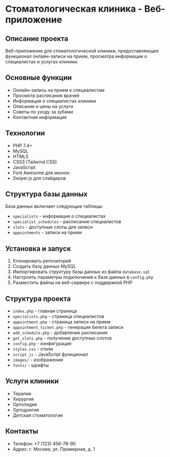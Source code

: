 # Стоматологическая клиника - Веб-приложение

## Описание проекта
Веб-приложение для стоматологической клиники, предоставляющее функционал онлайн-записи на прием, просмотра информации о специалистах и услугах клиники.

## Основные функции
- Онлайн-запись на прием к специалистам
- Просмотр расписания врачей
- Информация о специалистах клиники
- Описание и цены на услуги
- Советы по уходу за зубами
- Контактная информация

## Технологии
- PHP 7.4+
- MySQL
- HTML5
- CSS3 (Tailwind CSS)
- JavaScript
- Font Awesome для иконок
- Swiper.js для слайдеров

## Структура базы данных
База данных включает следующие таблицы:
- `specialists` - информация о специалистах
- `specialist_schedules` - расписание специалистов
- `slots` - доступные слоты для записи
- `appointments` - записи на прием

## Установка и запуск
1. Клонировать репозиторий
2. Создать базу данных MySQL
3. Импортировать структуру базы данных из файла `database.sql`
4. Настроить параметры подключения к базе данных в `config.php`
5. Разместить файлы на веб-сервере с поддержкой PHP

## Структура проекта
- `index.php` - главная страница
- `specialists.php` - страница специалистов
- `appointment.php` - страница записи на прием
- `appointment_ticket.php` - генерация билета записи
- `add_schedule.php` - добавление расписания
- `get_slots.php` - получение доступных слотов
- `config.php` - конфигурация
- `styles.css` - стили
- `script.js` - JavaScript функционал
- `images/` - изображения
- `fonts/` - шрифты

## Услуги клиники
- Терапия
- Хирургия
- Ортопедия
- Ортодонтия
- Детская стоматология

## Контакты
- Телефон: +7 (123) 456-78-90
- Адрес: г. Москва, ул. Примерная, д. 1 